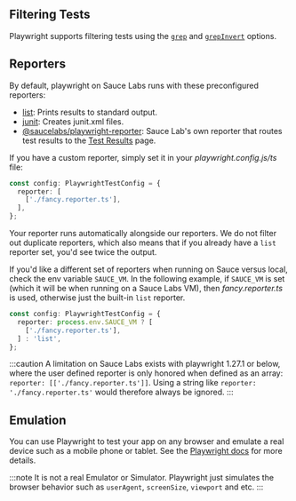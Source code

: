 ## Filtering Tests

Playwright supports filtering tests using the [`grep`](/web-apps/automated-testing/playwright/yaml/#grep) and [`grepInvert`](/web-apps/automated-testing/playwright/yaml/#grepinvert) options.

## Reporters

By default, playwright on Sauce Labs runs with these preconfigured reporters:

- [list](https://playwright.dev/docs/test-reporters#list-reporter): Prints results to standard output.
- [junit](https://playwright.dev/docs/test-reporters#junit-reporter): Creates junit.xml files.
- [@saucelabs/playwright-reporter](https://github.com/saucelabs/sauce-playwright-reporter): Sauce Lab's own reporter that routes test results to the [Test Results](/test-results/viewing-test-results/) page.

If you have a custom reporter, simply set it in your _playwright.config.js/ts_ file:

```typescript
const config: PlaywrightTestConfig = {
  reporter: [
    ['./fancy.reporter.ts'],
  ],
};
```

Your reporter runs automatically alongside our reporters.
We do not filter out duplicate reporters, which also means that if you already have a `list` reporter set, you'd see twice the output.

If you'd like a different set of reporters when running on Sauce versus local, check the env variable `SAUCE_VM`. In the following example, if `SAUCE_VM` is set (which it will be when running on a Sauce Labs VM), then _fancy.reporter.ts_ is used, otherwise just the built-in `list` reporter.

```typescript
const config: PlaywrightTestConfig = {
  reporter: process.env.SAUCE_VM ? [
    ['./fancy.reporter.ts'],
  ] : 'list',
};
```

:::caution
A limitation on Sauce Labs exists with playwright 1.27.1 or below, where the user defined reporter is only honored when defined as an array: `reporter: [['./fancy.reporter.ts']]`. Using a string like `reporter: './fancy.reporter.ts'` would therefore always be ignored.
:::

## Emulation

You can use Playwright to test your app on any browser and emulate a real device such as a mobile phone or tablet. See the [Playwright docs](https://playwright.dev/docs/emulation) for more details.

:::note
It is not a real Emulator or Simulator. Playwright just simulates the browser behavior such as `userAgent`, `screenSize`, `viewport` and etc.
:::
